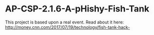 # AP-CSP-2.1.6-A-pHishy-Fish-Tank
 This project is based upon a real event. Read about it here: http://money.cnn.com/2017/07/19/technology/fish-tank-hack-
